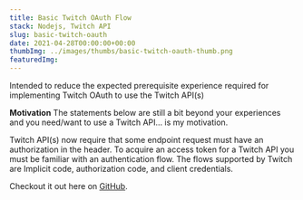 ```yaml
---
title: Basic Twitch OAuth Flow
stack: Nodejs, Twitch API
slug: basic-twitch-oauth
date: 2021-04-28T00:00:00+00:00
thumbImg: ../images/thumbs/basic-twitch-oauth-thumb.png
featuredImg: 
---
```


Intended to reduce the expected prerequisite experience required for implementing Twitch OAuth to use the Twitch API(s)

**Motivation**
The statements below are still a bit beyond your experiences and you need/want to use a Twitch API… is my motivation.

Twitch API(s) now require that some endpoint request must have an authorization in the header. To acquire an access token for a Twitch API you must be familiar with an authentication flow. The flows supported by Twitch are Implicit code, authorization code, and client credentials.

Checkout it out here on [GitHub](https://github.com/callowcreation/basic-twitch-oauth).